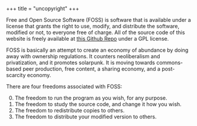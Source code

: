 +++
title = "uncopyright"
+++

Free and Open Source Software (FOSS) is software that is available under a license that grants the right to use, modify, and distribute the software, modified or not, to everyone free of charge. All of the source code of this website is freely available at [this Github Repo](https://github.com/blakeruprecht/blakeruprecht.github.io) under a GPL license.

FOSS is basically an attempt to create an economy of abundance by doing away with ownership regulations. It counters neoliberalism and privatization, and it promotes solarpunk. It is moving towards commons-based peer production, free content, a sharing economy, and a post-scarcity economy.

There are four freedoms associated with FOSS:

0. The freedom to run the program as you wish, for any purpose.
1. The freedom to study the source code, and change it how you wish.
2. The freedom to redistribute copies to others.
3. The freedom to distribute your modified version to others.
